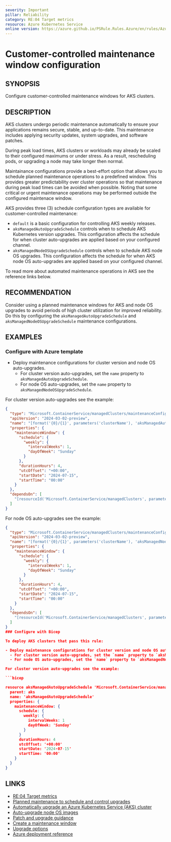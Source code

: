 ```yaml
---
severity: Important
pillar: Reliability
category: RE:04 Target metrics
resource: Azure Kubernetes Service
online version: https://azure.github.io/PSRule.Rules.Azure/en/rules/Azure.AKS.MaintenanceWindow/
---
```


# Customer-controlled maintenance window configuration

## SYNOPSIS

Configure customer-controlled maintenance windows for AKS clusters.

## DESCRIPTION

AKS clusters undergo periodic maintenance automatically to ensure your applications remains secure, stable, and up-to-date.
This maintenance includes applying security updates, system upgrades, and software patches.

During peak load times, AKS clusters or workloads may already be scaled to their configured maximums or under stress.
As a result, rescheduling pods, or upgrading a node may take longer then normal.

Maintainance configurations provide a best-effort option that allows you to schedule planned maintenance operations to a predefined window.
This provides greater predictability over cluster operations so that maintenance during peak load times can be avoided when possible.
Noting that some critical or urgent maintenance operations may be performed outside the configured maintenace window.

AKS provides three (3) schedule configuration types are available for customer-controlled maintenance:

- `default` is a basic configuration for controlling AKS weekly releases.
- `aksManagedAutoUpgradeSchedule` controls when to schedule AKS Kubernetes version upgrades.
  This configuration affects the schedule for when cluster auto-upgrades are applied based on your configured channel.
- `aksManagedNodeOSUpgradeSchedule` controls when to schedule AKS node OS upgrades.
  This configuration affects the schedule for when AKS node OS auto-upgrades are applied based on your configured channel.

To read more about automated maintenance operations in AKS see the reference links below.

## RECOMMENDATION

Consider using a planned maintenance windows for AKS and node OS upgrades to avoid periods of high cluster utilization for improved reliability.
Do this by configuring the `aksManagedAutoUpgradeSchedule` and `aksManagedNodeOSUpgradeSchedule` maintenance configurations.

## EXAMPLES

### Configure with Azure template

- Deploy maintenance configurations for cluster version and node OS auto-upgrades.
  - For cluster version auto-upgrades, set the `name` property to `aksManagedAutoUpgradeSchedule`.
  - For node OS auto-upgrades, set the `name` property to `aksManagedNodeOSUpgradeSchedule`.

For cluster version auto-upgrades see the example:

```json
{
  "type": "Microsoft.ContainerService/managedClusters/maintenanceConfigurations",
  "apiVersion": "2024-03-02-preview",
  "name": "[format('{0}/{1}', parameters('clusterName'), 'aksManagedAutoUpgradeSchedule')]",
  "properties": {
    "maintenanceWindow": {
      "schedule": {
        "weekly": {
          "intervalWeeks": 1,
          "dayOfWeek": "Sunday"
        }
      },
      "durationHours": 4,
      "utcOffset": "+00:00",
      "startDate": "2024-07-15",
      "startTime": "00:00"
    }
  },
  "dependsOn": [
    "[resourceId('Microsoft.ContainerService/managedClusters', parameters('clusterName'))]"
  ]
}
```
For node OS auto-upgrades see the example:

```json
{
  "type": "Microsoft.ContainerService/managedClusters/maintenanceConfigurations",
  "apiVersion": "2024-03-02-preview",
  "name": "[format('{0}/{1}', parameters('clusterName'), 'aksManagedNodeOSUpgradeSchedule')]",
  "properties": {
    "maintenanceWindow": {
      "schedule": {
        "weekly": {
          "intervalWeeks": 1,
          "dayOfWeek": "Sunday"
        }
      },
      "durationHours": 4,
      "utcOffset": "+00:00",
      "startDate": "2024-07-15",
      "startTime": "00:00"
    }
  },
  "dependsOn": [
    "[resourceId('Microsoft.ContainerService/managedClusters', parameters('clusterName'))]"
  ]
}
### Configure with Bicep

To deploy AKS clusters that pass this rule:

- Deploy maintenance configurations for cluster version and node OS auto-upgrades.
  - For cluster version auto-upgrades, set the `name` property to `aksManagedAutoUpgradeSchedule`.
  - For node OS auto-upgrades, set the `name` property to `aksManagedNodeOSUpgradeSchedule`.

For cluster version auto-upgrades see the example:

```bicep

resource aksManagedAutoUpgradeSchedule 'Microsoft.ContainerService/managedClusters/maintenanceConfigurations@2024-03-02-preview' = {
  parent: aks
  name: 'aksManagedAutoUpgradeSchedule'
  properties: {
    maintenanceWindow: {
      schedule: {
        weekly: {
          intervalWeeks: 1
          dayOfWeek: 'Sunday'
        }
      }
      durationHours: 4
      utcOffset: '+00:00'
      startDate: '2024-07-15'
      startTime: '00:00'
    }
  }
}
``` 

## LINKS

- [RE:04 Target metrics](https://learn.microsoft.com/azure/well-architected/reliability/metrics)
- [Planned maintenance to schedule and control upgrades](https://learn.microsoft.com/azure/aks/planned-maintenance)
- [Automatically upgrade an Azure Kubernetes Service (AKS) cluster](https://learn.microsoft.com/azure/aks/auto-upgrade-cluster)
- [Auto-upgrade node OS images](https://learn.microsoft.com/azure/aks/auto-upgrade-node-os-image)
- [Patch and upgrade guidance](https://learn.microsoft.com/azure/architecture/operator-guides/aks/aks-upgrade-practices)
- [Create a maintenance window](https://learn.microsoft.com/azure/aks/planned-maintenance#create-a-maintenance-window)
- [Upgrade options](https://learn.microsoft.com/azure/aks/upgrade-cluster)
- [Azure deployment reference](https://learn.microsoft.com/azure/templates/microsoft.containerservice/managedclusters/maintenanceconfigurations)

